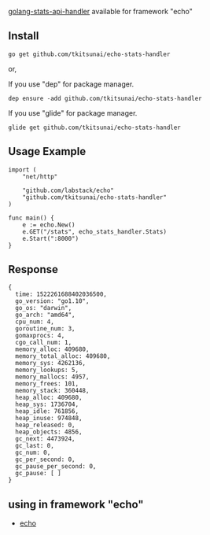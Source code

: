 [golang-stats-api-handler](https://github.com/fukata/golang-stats-api-handler) available for framework "echo"

## Install

```
go get github.com/tkitsunai/echo-stats-handler
```

or,

If you use "dep" for package manager.

```
dep ensure -add github.com/tkitsunai/echo-stats-handler
```

If you use "glide" for package manager.

```
glide get github.com/tkitsunai/echo-stats-handler
```


## Usage Example
```
import (
	"net/http"

	"github.com/labstack/echo"
	"github.com/tkitsunai/echo-stats-handler"
)

func main() {
	e := echo.New()
	e.GET("/stats", echo_stats_handler.Stats)
	e.Start(":8000")
}
```

## Response

```
{
  time: 1522261688402036500,
  go_version: "go1.10",
  go_os: "darwin",
  go_arch: "amd64",
  cpu_num: 4,
  goroutine_num: 3,
  gomaxprocs: 4,
  cgo_call_num: 1,
  memory_alloc: 409680,
  memory_total_alloc: 409680,
  memory_sys: 4262136,
  memory_lookups: 5,
  memory_mallocs: 4957,
  memory_frees: 101,
  memory_stack: 360448,
  heap_alloc: 409680,
  heap_sys: 1736704,
  heap_idle: 761856,
  heap_inuse: 974848,
  heap_released: 0,
  heap_objects: 4856,
  gc_next: 4473924,
  gc_last: 0,
  gc_num: 0,
  gc_per_second: 0,
  gc_pause_per_second: 0,
  gc_pause: [ ]
}
```

## using in framework "echo"

- [echo](https://github.com/labstack/echo)
